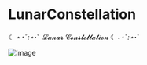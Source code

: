 # LunarConstellation

☾ ⋆*･ﾟ:⋆*･ﾟ 𝓛𝓾𝓷𝓪𝓻 𝓒𝓸𝓷𝓼𝓽𝓮𝓵𝓵𝓪𝓽𝓲𝓸𝓷 ☾ ⋆*･ﾟ:⋆*･ﾟ

![image](https://github.com/user-attachments/assets/bad6c323-0db4-4b80-a3bc-15297cb9f243)

